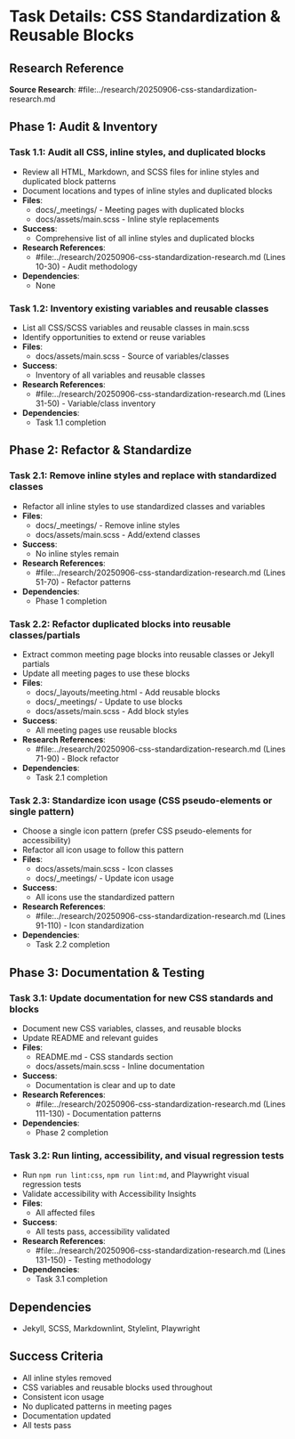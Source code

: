 <!-- markdownlint-disable-file -->
# Task Details: CSS Standardization & Reusable Blocks

## Research Reference
**Source Research**: #file:../research/20250906-css-standardization-research.md

## Phase 1: Audit & Inventory

### Task 1.1: Audit all CSS, inline styles, and duplicated blocks
- Review all HTML, Markdown, and SCSS files for inline styles and duplicated block patterns
- Document locations and types of inline styles and duplicated blocks
- **Files**:
  - docs/_meetings/ - Meeting pages with duplicated blocks
  - docs/assets/main.scss - Inline style replacements
- **Success**:
  - Comprehensive list of all inline styles and duplicated blocks
- **Research References**:
  - #file:../research/20250906-css-standardization-research.md (Lines 10-30) - Audit methodology
- **Dependencies**:
  - None

### Task 1.2: Inventory existing variables and reusable classes
- List all CSS/SCSS variables and reusable classes in main.scss
- Identify opportunities to extend or reuse variables
- **Files**:
  - docs/assets/main.scss - Source of variables/classes
- **Success**:
  - Inventory of all variables and reusable classes
- **Research References**:
  - #file:../research/20250906-css-standardization-research.md (Lines 31-50) - Variable/class inventory
- **Dependencies**:
  - Task 1.1 completion

## Phase 2: Refactor & Standardize

### Task 2.1: Remove inline styles and replace with standardized classes
- Refactor all inline styles to use standardized classes and variables
- **Files**:
  - docs/_meetings/ - Remove inline styles
  - docs/assets/main.scss - Add/extend classes
- **Success**:
  - No inline styles remain
- **Research References**:
  - #file:../research/20250906-css-standardization-research.md (Lines 51-70) - Refactor patterns
- **Dependencies**:
  - Phase 1 completion

### Task 2.2: Refactor duplicated blocks into reusable classes/partials
- Extract common meeting page blocks into reusable classes or Jekyll partials
- Update all meeting pages to use these blocks
- **Files**:
  - docs/_layouts/meeting.html - Add reusable blocks
  - docs/_meetings/ - Update to use blocks
  - docs/assets/main.scss - Add block styles
- **Success**:
  - All meeting pages use reusable blocks
- **Research References**:
  - #file:../research/20250906-css-standardization-research.md (Lines 71-90) - Block refactor
- **Dependencies**:
  - Task 2.1 completion

### Task 2.3: Standardize icon usage (CSS pseudo-elements or single pattern)
- Choose a single icon pattern (prefer CSS pseudo-elements for accessibility)
- Refactor all icon usage to follow this pattern
- **Files**:
  - docs/assets/main.scss - Icon classes
  - docs/_meetings/ - Update icon usage
- **Success**:
  - All icons use the standardized pattern
- **Research References**:
  - #file:../research/20250906-css-standardization-research.md (Lines 91-110) - Icon standardization
- **Dependencies**:
  - Task 2.2 completion

## Phase 3: Documentation & Testing

### Task 3.1: Update documentation for new CSS standards and blocks
- Document new CSS variables, classes, and reusable blocks
- Update README and relevant guides
- **Files**:
  - README.md - CSS standards section
  - docs/assets/main.scss - Inline documentation
- **Success**:
  - Documentation is clear and up to date
- **Research References**:
  - #file:../research/20250906-css-standardization-research.md (Lines 111-130) - Documentation patterns
- **Dependencies**:
  - Phase 2 completion

### Task 3.2: Run linting, accessibility, and visual regression tests
- Run `npm run lint:css`, `npm run lint:md`, and Playwright visual regression tests
- Validate accessibility with Accessibility Insights
- **Files**:
  - All affected files
- **Success**:
  - All tests pass, accessibility validated
- **Research References**:
  - #file:../research/20250906-css-standardization-research.md (Lines 131-150) - Testing methodology
- **Dependencies**:
  - Task 3.1 completion

## Dependencies
- Jekyll, SCSS, Markdownlint, Stylelint, Playwright

## Success Criteria
- All inline styles removed
- CSS variables and reusable blocks used throughout
- Consistent icon usage
- No duplicated patterns in meeting pages
- Documentation updated
- All tests pass
